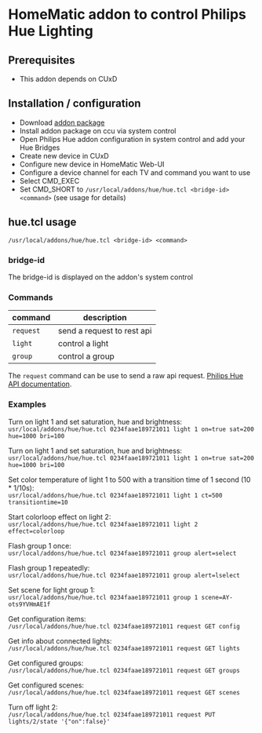 # HomeMatic addon to control Philips Hue Lighting

## Prerequisites
* This addon depends on CUxD

## Installation / configuration
* Download [addon package](https://github.com/j-a-n/homematic-addon-lgtv/raw/master/hm-hue.tar.gz)
* Install addon package on ccu via system control
* Open Philips Hue addon configuration in system control and add your Hue Bridges
* Create new device in CUxD
* Configure new device in HomeMatic Web-UI
* Configure a device channel for each TV and command you want to use
 * Select CMD_EXEC
 * Set CMD_SHORT to `/usr/local/addons/hue/hue.tcl <bridge-id> <command>` (see usage for details)

## hue.tcl usage
`/usr/local/addons/hue/hue.tcl <bridge-id> <command>`

### bridge-id
The bridge-id is displayed on the addon's system control

### Commands

command        | description
---------------| -----------------------------
`request`      | send a request to rest api
`light`        | control a light
`group`        | control a group

The `request` command can be use to send a raw api request.
[Philips Hue API documentation](https://developers.meethue.com/philips-hue-api).

### Examples
Turn on light 1 and set saturation, hue and brightness:  
`usr/local/addons/hue/hue.tcl 0234faae189721011 light 1 on=true sat=200 hue=1000 bri=100`

Turn on light 1 and set saturation, hue and brightness:  
`usr/local/addons/hue/hue.tcl 0234faae189721011 light 1 on=true sat=200 hue=1000 bri=100`

Set color temperature of light 1 to 500 with a transition time of 1 second (10 * 1/10s):  
`usr/local/addons/hue/hue.tcl 0234faae189721011 light 1 ct=500 transitiontime=10`

Start colorloop effect on light 2:  
`usr/local/addons/hue/hue.tcl 0234faae189721011 light 2 effect=colorloop`

Flash group 1 once:  
`usr/local/addons/hue/hue.tcl 0234faae189721011 group alert=select`

Flash group 1 repeatedly:  
`usr/local/addons/hue/hue.tcl 0234faae189721011 group alert=lselect`

Set scene for light group 1:  
`usr/local/addons/hue/hue.tcl 0234faae189721011 group 1 scene=AY-ots9YVHmAE1f`

Get configuration items:  
`/usr/local/addons/hue/hue.tcl 0234faae189721011 request GET config`

Get info about connected lights:  
`/usr/local/addons/hue/hue.tcl 0234faae189721011 request GET lights`

Get configured groups:  
`/usr/local/addons/hue/hue.tcl 0234faae189721011 request GET groups`

Get configured scenes:  
`/usr/local/addons/hue/hue.tcl 0234faae189721011 request GET scenes`

Turn off light 2:  
`/usr/local/addons/hue/hue.tcl 0234faae189721011 request PUT lights/2/state '{"on":false}'`

